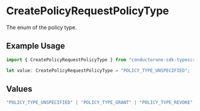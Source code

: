 # CreatePolicyRequestPolicyType

The enum of the policy type.

## Example Usage

```typescript
import { CreatePolicyRequestPolicyType } from "conductorone-sdk-typescript/sdk/models/shared";

let value: CreatePolicyRequestPolicyType = "POLICY_TYPE_UNSPECIFIED";
```

## Values

```typescript
"POLICY_TYPE_UNSPECIFIED" | "POLICY_TYPE_GRANT" | "POLICY_TYPE_REVOKE" | "POLICY_TYPE_CERTIFY" | "POLICY_TYPE_ACCESS_REQUEST" | "POLICY_TYPE_PROVISION"
```
